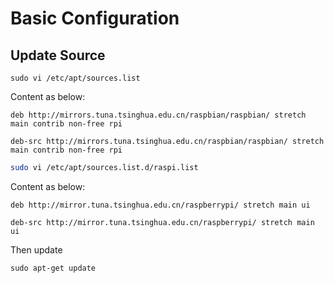 # Basic Configuration


## Update Source

```
sudo vi /etc/apt/sources.list
```

Content as below:
```
deb http://mirrors.tuna.tsinghua.edu.cn/raspbian/raspbian/ stretch main contrib non-free rpi

deb-src http://mirrors.tuna.tsinghua.edu.cn/raspbian/raspbian/ stretch main contrib non-free rpi
```

```bash
sudo vi /etc/apt/sources.list.d/raspi.list
```
Content as below:
```
deb http://mirror.tuna.tsinghua.edu.cn/raspberrypi/ stretch main ui

deb-src http://mirror.tuna.tsinghua.edu.cn/raspberrypi/ stretch main ui
```
Then update
```
sudo apt-get update
```